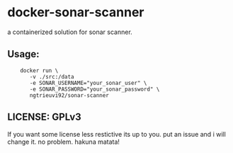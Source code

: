 # docker-sonar-scanner
a containerized solution for sonar scanner.

## Usage:
```shell
    docker run \
       -v ./src:/data
       -e SONAR_USERNAME="your_sonar_user" \
       -e SONAR_PASSWORD="your_sonar_password" \
       ngtrieuvi92/sonar-scanner 
```

## LICENSE: GPLv3
If you want some license less restictive its up to you. put an issue and i will change it. no problem. hakuna matata!
